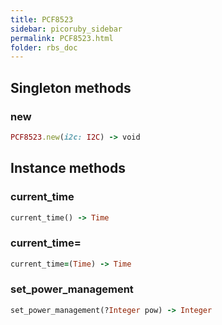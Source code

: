 ```yaml
---
title: PCF8523
sidebar: picoruby_sidebar
permalink: PCF8523.html
folder: rbs_doc
---
```

## Singleton methods
### new

```ruby
PCF8523.new(i2c: I2C) -> void
```
## Instance methods
### current_time

```ruby
current_time() -> Time
```
### current_time=

```ruby
current_time=(Time) -> Time
```
### set_power_management

```ruby
set_power_management(?Integer pow) -> Integer
```
